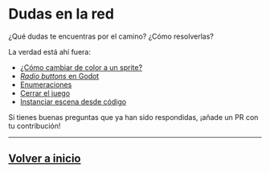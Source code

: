 # Dudas en la red

¿Qué dudas te encuentras por el camino? ¿Cómo resolverlas?

La verdad está ahí fuera:

* [¿Cómo cambiar de color a un sprite?](https://godotengine.org/qa/33338/how-do-i-change-a-sprite-color?show=33344#a33344)
* [_Radio buttons_ en Godot](https://godotengine.org/qa/37012/how-to-make-radio-buttons-in-godot-3-0?show=37073#a37073)
* [Enumeraciones](https://godotengine.org/qa/1325/is-there-way-to-create-enums-in-gdscript?show=8997#a8997)
* [Cerrar el juego](https://godotengine.org/qa/554/is-there-a-way-to-close-a-game-using-gdscript?show=555#a555)
* [Instanciar escena desde código](https://godotengine.org/qa/16191/cant-instance-a-scene-through-code?show=16192#a16192)

Si tienes buenas preguntas que ya han sido respondidas, ¡añade un PR con tu contribución!

---

## [Volver a inicio](../README.md)